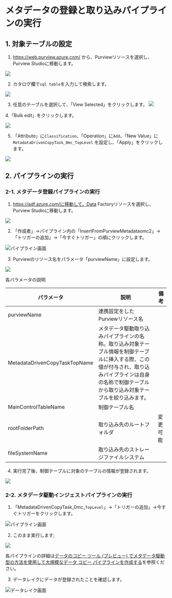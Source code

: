 # メタデータの登録と取り込みパイプラインの実行

## 1. 対象テーブルの設定

1. https://web.purview.azure.com/ から、Purviewリソースを選択し、Purview Studioに移動します。

![](.image/2022-01-29-23-07-44.png)

2. カタログ欄で`sql table`を入力して検索します。

![](.image/2022-01-29-23-48-38.png)

3. 任意のテーブルを選択して、「View Selected」をクリックします。
![](.image/2022-01-29-23-49-47.png)

4.「Bulk edit」をクリックします。

![](.image/2022-01-29-23-50-29.png)

5. 「Attribute」に`Classification`、「Operation」に`Add`、「New Value」に`MetadataDrivenCopyTask_0mc_TopLevel` を設定し、「Apply」をクリックします。

![](.image/2022-01-29-23-51-24.png)

## 2. パイプラインの実行



### 2-1. メタデータ登録パイプラインの実行
1. https://adf.azure.com/に移動して、Data Factoryリソースを選択し、Purview Studioに移動します。

![](.image/2022-01-29-23-54-17.png)

2. 「作成者」→パイプライン内の「InsertFromPurviewMetadataomc2」→「トリガーの追加」→「今すぐトリガー」の順にクリックします。

![パイプライン画面](.image/2022-01-29-23-56-26.png)

3. Purviewのリソース名をパラメータ「purviewName」に設定します。

![](.image/2022-01-29-23-58-35.png)

各パラメータの説明

| パラメータ                         | 説明                                                                                                  | 備考   |
|-------------------------------|-----------------------------------------------------------------------------------------------------|------|
| purviewName                   | 連携設定をしたPurviewリソース名                                                                                 |      |
| MetadataDrivenCopyTaskTopName | メタデータ駆動取り込みパイプラインの名称。取り込み対象テーブル情報を制御テーブルに挿入する際、この値が付与され、取り込みパイプラインは自身の名称で制御テーブルから取り込み対象テーブルを絞り込みます。 |      |
| MainControlTableName          | 制御テーブル名                                                                                             |      |
| rootFolderPath                | 取り込み先のルートフォルダ                                                                                       | 変更可能 |
| fileSystemName                | 取り込み先のストレージファイルシステム                                                                                 |


4. 実行完了後、制御テーブルに対象のテーブルの情報が登録されます。

![](.image/2022-01-30-00-17-02.png)

### 2-2. メタデータ駆動インジェストパイプラインの実行

1. 「MetadataDrivenCopyTask_0mc_`TopLevel`」→「トリガーの追加」→今すぐトリガーをクリックします。

![パイプライン画面](.image/2022-01-30-00-17-55.png)

2. このまま実行します;

![](.image/2022-01-30-00-20-25.png)

各パイプラインの詳細は[データのコピー ツール (プレビュー) でメタデータ駆動型の方法を使用して大規模なデータ コピー パイプラインを作成する](https://docs.microsoft.com/ja-jp/azure/data-factory/copy-data-tool-metadata-driven)を参照ください。

3. データレイクにデータが登録されたことを確認します。

![データレイク画面](.image/2022-01-30-00-34-02.png)